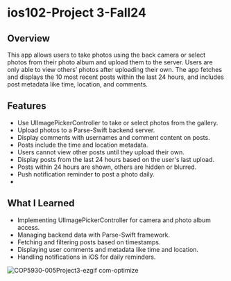 # ios102-Project 3-Fall24

## Overview
This app allows users to take photos using the back camera or select photos from their photo album and upload them to the server. Users are only able to view others’ photos after uploading their own. The app fetches and displays the 10 most recent posts within the last 24 hours, and includes post metadata like time, location, and comments.

## Features
* Use UIImagePickerController to take or select photos from the gallery.
* Upload photos to a Parse-Swift backend server.
* Display comments with usernames and comment content on posts.
* Posts include the time and location metadata.
* Users cannot view other posts until they upload their own.
* Display posts from the last 24 hours based on the user's last upload.
* Posts within 24 hours are shown, others are hidden or blurred.
* Push notification reminder to post a photo daily.
* 
## What I Learned
* Implementing UIImagePickerController for camera and photo album access.
* Managing backend data with Parse-Swift framework.
* Fetching and filtering posts based on timestamps.
* Displaying user comments and metadata like time and location.
* Handling notifications in iOS for daily reminders.

![COP5930-005Project3-ezgif com-optimize](https://github.com/user-attachments/assets/d15c140d-9f03-4888-9f9a-0440cdacfe3e)


